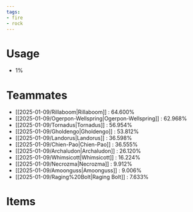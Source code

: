 ```yaml
---
tags:
- fire
- rock
---
```

# Usage
- 1%
# Teammates
- [[2025-01-09/Rillaboom|Rillaboom]] : 64.600%
- [[2025-01-09/Ogerpon-Wellspring|Ogerpon-Wellspring]] : 62.968%
- [[2025-01-09/Tornadus|Tornadus]] : 56.954%
- [[2025-01-09/Gholdengo|Gholdengo]] : 53.812%
- [[2025-01-09/Landorus|Landorus]] : 36.598%
- [[2025-01-09/Chien-Pao|Chien-Pao]] : 36.555%
- [[2025-01-09/Archaludon|Archaludon]] : 26.120%
- [[2025-01-09/Whimsicott|Whimsicott]] : 16.224%
- [[2025-01-09/Necrozma|Necrozma]] : 9.912%
- [[2025-01-09/Amoonguss|Amoonguss]] : 9.006%
- [[2025-01-09/Raging%20Bolt|Raging Bolt]] : 7.633%
# Items